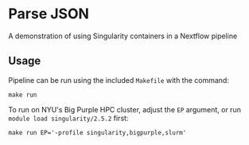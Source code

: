 # Parse JSON

A demonstration of using Singularity containers in a Nextflow pipeline

## Usage

Pipeline can be run using the included `Makefile` with the command:

```
make run
```

To run on NYU's Big Purple HPC cluster, adjust the `EP` argument, or run `module load singularity/2.5.2` first:

```
make run EP='-profile singularity,bigpurple,slurm'
```
